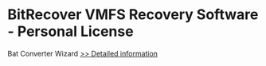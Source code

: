 # BitRecover VMFS Recovery Software - Personal License
Bat Converter Wizard
[>> Detailed information](https://secure.shareit.com/shareit/product.html?productid=300953497&affiliateid=200057808)